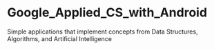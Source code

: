 # Google_Applied_CS_with_Android
Simple applications that implement concepts from Data Structures, Algorithms, and Artificial Intelligence
